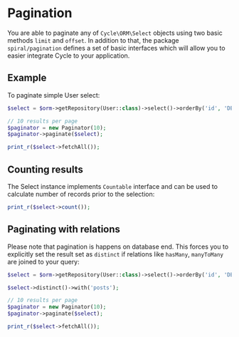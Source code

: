 # Pagination
You are able to paginate any of `Cycle\ORM\Select` objects using two basic methods `limit` and `offset`. In addition to that,
the package `spiral/pagination` defines a set of basic interfaces which will allow you to easier integrate Cycle to your application.

## Example
To paginate simple User select:

```php
$select = $orm->getRepository(User::class)->select()->orderBy('id', 'DESC');

// 10 results per page
$paginator = new Paginator(10);
$paginator->paginate($select);

print_r($select->fetchAll());
```

## Counting results
The Select instance implements `Countable` interface and can be used to calculate number of records prior to the selection:

```php
print_r($select->count());
```

## Paginating with relations
Please note that pagination is happens on database end. This forces you to explicitly set the result set as `distinct` if relations
like `hasMany`, `manyToMany` are joined to your query:

```php
$select = $orm->getRepository(User::class)->select()->orderBy('id', 'DESC');

$select->distinct()->with('posts');

// 10 results per page
$paginator = new Paginator(10);
$paginator->paginate($select);

print_r($select->fetchAll());
```
